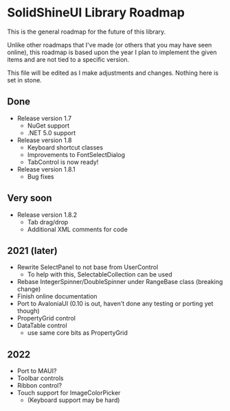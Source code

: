 SolidShineUI Library Roadmap
============================

This is the general roadmap for the future of this library.

Unlike other roadmaps that I've made (or others that you may have seen online), this roadmap is based upon the year I plan to implement the given items and are not tied to a specific version.

This file will be edited as I make adjustments and changes. Nothing here is set in stone.

## Done

- Release version 1.7
  - NuGet support
  - .NET 5.0 support
- Release version 1.8
  - Keyboard shortcut classes
  - Improvements to FontSelectDialog
  - TabControl is now ready!
- Release version 1.8.1
  - Bug fixes

## Very soon

- Release version 1.8.2
  - Tab drag/drop
  - Additional XML comments for code

## 2021 (later)

- Rewrite SelectPanel to not base from UserControl
  - To help with this, SelectableCollection can be used
- Rebase IntegerSpinner/DoubleSpinner under RangeBase class (breaking change)
- Finish online documentation
- Port to AvaloniaUI (0.10 is out, haven't done any testing or porting yet though)
- PropertyGrid control
- DataTable control
  - use same core bits as PropertyGrid

## 2022

- Port to MAUI?
- Toolbar controls
- Ribbon control?
- Touch support for ImageColorPicker
  - (Keyboard support may be hard)
